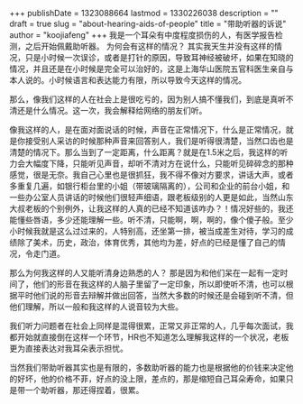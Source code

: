 +++
publishDate = 1323088664
lastmod = 1330226038
description = ""
draft = true
slug = "about-hearing-aids-of-people"
title = "带助听器的诉说"
author = "koojiafeng"
+++
我是一个耳朵有中度程度损伤的人，有医学报告检测，之后开始佩戴助听器。
为何会有这样的情况？
其实我天生并没有这样的情况，只是小时候一次误诊，或者是打针的原因，导致耳神经被破坏，如果在知晓的情况，并且还是在小时候是完全可以治好的，这是上海华山医院五官科医生亲自与本人说的。小时候语言和表达能力有限，所以导致今天这样的情况。

那么，像我们这样的人在社会上是很吃亏的，因为别人搞不懂我们，到底是真听不清还是什么情况。这一次，我会解释给网络的朋友们听。

像我这样的人，是在面对面说话的时候，声音在正常情况下，什么是正常情况，就是你接受别人采访的时候那种声音来回答别人，我们是听得很清楚，当然口齿也是清楚的情况下。那么当到了一定距离，什么距离？就是在1.5米之后，我这样的听力会大幅度下降，只能听见声音，却听不清对方在说什么，只能听见碎碎念的那种感觉，很是无奈。我自己心里也是很抓狂，我不得不像对方要求，讲话大声，或者多重复几遍，如银行柜台里的小姐（带玻璃隔离的），公司和企业的前台小姐，和一些办公室人员讲话的时候他们很轻声细语，跟老板级别的人更是如此，当然山东大叔老板的个别例外，让我这样的人真的已经不知道该咋办？！情况好些的，我还能懂些唇语，多少还能理解一些。听不清，只能啊，啊，啊的，像个傻子般。至少小时候我就是这么过过来的，人特别高，还坐第一排，被当成差生对待，学习的成绩除了美术，历史，政治，体育优秀，其他均为差，好点的已经是懂了自己的情况，令走门道。

那么为何我这样的人又能听清身边熟悉的人？
那是因为和他们呆在一起有一定时间了，他们的形音在我这样的人脑子里留了一定印象，所以即使听不清，也可以根据平时他们说的形音去辩解并做出回答，当然大多数的时候还是会碰到听不清，但他们理解，所以一般和我这样的人说音较为大些。

我们听力问题者在社会上同样是混得很累，正常又非正常的人，几乎每次面试，我都开始就直接倒在这样一个环节，HR也不知道怎么理解我这样的一个状况，老板更为直接表达对我耳朵表示担忧。

当然我们带助听器其实也是有限的，多数助听器的能力也是根据他的价钱来决定他的好坏，他的价格不菲，好点的没上限，差点的，那是缩短自己耳朵寿命，如果只是带一个助听器，那还得捏着，很累。
